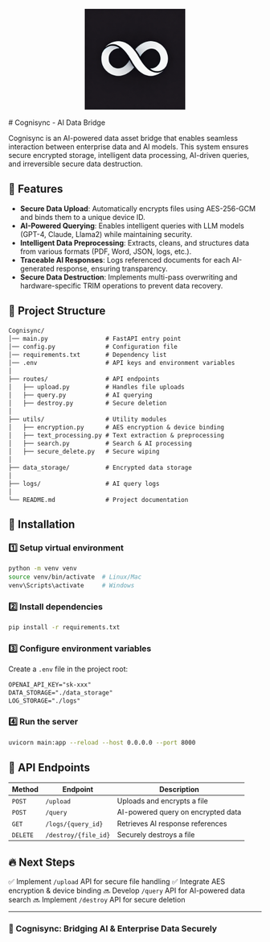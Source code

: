 <p align="center">
  <img src="logo.png" alt="Project Logo" width="200">
</p>
# Cognisync - AI Data Bridge

Cognisync is an AI-powered data asset bridge that enables seamless interaction between enterprise data and AI models. This system ensures secure encrypted storage, intelligent data processing, AI-driven queries, and irreversible secure data destruction.

## 🚀 Features
- **Secure Data Upload**: Automatically encrypts files using AES-256-GCM and binds them to a unique device ID.
- **AI-Powered Querying**: Enables intelligent queries with LLM models (GPT-4, Claude, Llama2) while maintaining security.
- **Intelligent Data Preprocessing**: Extracts, cleans, and structures data from various formats (PDF, Word, JSON, logs, etc.).
- **Traceable AI Responses**: Logs referenced documents for each AI-generated response, ensuring transparency.
- **Secure Data Destruction**: Implements multi-pass overwriting and hardware-specific TRIM operations to prevent data recovery.

## 📁 Project Structure
```
Cognisync/
│── main.py                # FastAPI entry point
│── config.py              # Configuration file
│── requirements.txt       # Dependency list
│── .env                   # API keys and environment variables
│
├── routes/                # API endpoints
│   ├── upload.py          # Handles file uploads
│   ├── query.py           # AI querying
│   ├── destroy.py         # Secure deletion
│
├── utils/                 # Utility modules
│   ├── encryption.py      # AES encryption & device binding
│   ├── text_processing.py # Text extraction & preprocessing
│   ├── search.py          # Search & AI processing
│   ├── secure_delete.py   # Secure wiping
│
├── data_storage/          # Encrypted data storage
│
├── logs/                  # AI query logs
│
└── README.md              # Project documentation
```

## 🔧 Installation
### 1️⃣ Setup virtual environment
```bash
python -m venv venv
source venv/bin/activate  # Linux/Mac
venv\Scripts\activate     # Windows
```

### 2️⃣ Install dependencies
```bash
pip install -r requirements.txt
```

### 3️⃣ Configure environment variables
Create a `.env` file in the project root:
```
OPENAI_API_KEY="sk-xxx"
DATA_STORAGE="./data_storage"
LOG_STORAGE="./logs"
```

### 4️⃣ Run the server
```bash
uvicorn main:app --reload --host 0.0.0.0 --port 8000
```

## 📌 API Endpoints
| Method   | Endpoint             | Description |
|----------|----------------------|-------------|
| `POST`   | `/upload`            | Uploads and encrypts a file |
| `POST`   | `/query`             | AI-powered query on encrypted data |
| `GET`    | `/logs/{query_id}`   | Retrieves AI response references |
| `DELETE` | `/destroy/{file_id}` | Securely destroys a file |

## 🔥 Next Steps
✅ Implement `/upload` API for secure file handling
✅ Integrate AES encryption & device binding
🔜 Develop `/query` API for AI-powered data search
🔜 Implement `/destroy` API for secure deletion

---
### 🚀 Cognisync: Bridging AI & Enterprise Data Securely
